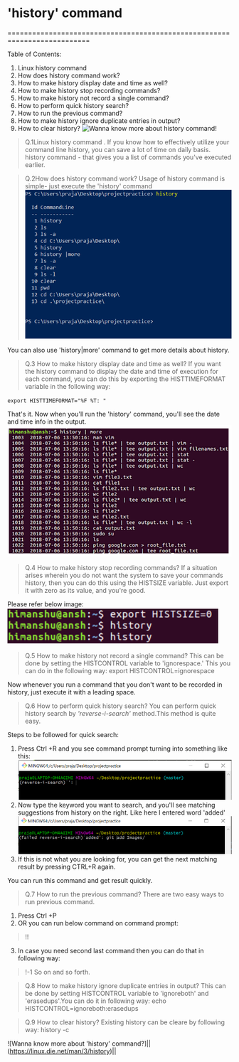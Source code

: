 #                       'history' command

==========================================================================

Table of Contents:
1. Linux history command
2. How does history command work?
3. How to make history display date and time as well?
4. How to make history stop recording commands?
5. How to make history not record a single command?
6. How to perform quick history search?
7. How to run the previous command?
8. How to make history ignore duplicate entries in output?
9. How to clear history?
![*Wanna know more about history command!*](https://linux.die.net/man/3/history)




>Q.1Linux history command .
If you know how to effectively utilize your command line history, you can save a lot of time on daily basis.
history command - that gives you a list of commands you've executed earlier.

>Q.2How does history command work?
Usage of history command is simple- just execute the 'history' command
![History command](https://github.com/prajaktavpendse/projectpractice/blob/master/Images/history.PNG)

You can also use 'history|more' command to get more details about history.

> Q.3 How to make history display date and time as well?
If you want the history command to display the date and time of execution for each command, you can do this by exporting the HISTTIMEFORMAT variable in the following way:

`export HISTTIMEFORMAT="%F %T: "`

That's it. Now when you'll run the 'history' command, you'll see the date and time info in the output.
![History date time](https://github.com/prajaktavpendse/projectpractice/blob/master/Images/historydatetime.PNG)

>Q.4 How to make history stop recording commands?
If a situation arises wherein you do not want the system to save your commands history, then you can do this using the HISTSIZE variable. Just export it with zero as its value, and you're good.

Please refer below image:
![Clear history](https://github.com/prajaktavpendse/projectpractice/blob/master/Images/historyclear.PNG)

>Q.5 How to make history not record a single command?
This can be done by setting the HISTCONTROL variable to 'ignorespace.' This you can do in the following way:
 >export HISTCONTROL=ignorespace

Now whenever you run a command that you don't want to be recorded in history, just execute it with a leading space.

>Q.6 How to perform quick history search?
You can perform quick history search by *'reverse-i-search'* method.This method is quite easy.

Steps to be followed for quick search:
1. Press Ctrl +R and you see command prompt turning into something like this:
![Quick history search step 1](https://github.com/prajaktavpendse/projectpractice/blob/master/Images/Quicksearch1.PNG)
2. Now type the keyword you want to search, and you'll see matching suggestions from history on the right.
Like here I entered word 'added'
![Quick history search step 2](https://github.com/prajaktavpendse/projectpractice/blob/master/Images/Quickhistorysearch2.PNG)
3. If this is not what you are looking for, you can get the next matching result by pressing CTRL+R again.

You can run this command and get result quickly.

>Q.7 How to run the previous command?
There are two easy ways to run previous command.
1. Press Ctrl +P
2. OR you can run below command on command prompt:
>!!
3. In case you need second last command then you can do that in following way:
>!-1
So on and so forth.

>Q.8 How to make history ignore duplicate entries in output?
This can be done by setting HISTCONTROL variable to 'ignoreboth' and 'erasedups'.You can do it in following way:
>echo HISTCONTROL=ignoreboth:erasedups

> Q.9 How to clear history?
Existing history can be cleare by following way:
>history -c

![Wanna know more about 'history' command?]||(https://linux.die.net/man/3/history)||
